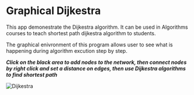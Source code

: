 # Graphical Dijkestra



This app demonestrate the Dijkestra algorithm. It can be used in Algorithms courses to teach shortest path dijkestra algorithm to students.

The graphical enivronment of this program  allows user to see what is happening during algorithm excution step by step.

***Click on the black area to add nodes to the network, then connect nodes by right click and set a distance on edges, then use Dijkestra algorithms to find shortest path***

![Dijkestra](http://m-shaeri.ir/blog/wp-content/uploads/2021/04/dikjestra.jpg)
